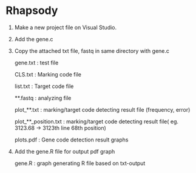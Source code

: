 # Rhapsody

1. Make a new project file on Visual Studio.
2. Add the gene.c
3. Copy the attached txt file, fastq in same directory with gene.c

   gene.txt : test file
   
   CLS.txt  : Marking code file 
   
   list.txt : Target code file
  
   **.fastq : analyzing file
   
   plot_**.txt : marking/target code detecting result file (frequency, error)
   
   plot_**_position.txt : marking/target code detecting result file( eg. 3123.68 -> 3123th line 68th position)
   
   plots.pdf : Gene code detection result graphs
  
4. Add the gene.R file for output pdf graph

   gene.R : graph generating R file based on txt-output
  
